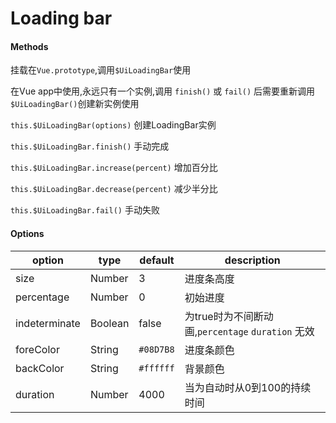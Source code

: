 # Loading bar

<loading-bar-bar></loading-bar-bar>

#### Methods

挂载在`Vue.prototype`,调用`$UiLoadingBar`使用

在Vue app中使用,永远只有一个实例,调用 `finish()` 或 `fail()` 后需要重新调用`$UiLoadingBar()`创建新实例使用

`this.$UiLoadingBar(options)` 创建LoadingBar实例

`this.$UiLoadingBar.finish()` 手动完成

`this.$UiLoadingBar.increase(percent)` 增加百分比

`this.$UiLoadingBar.decrease(percent)` 减少半分比

`this.$UiLoadingBar.fail()` 手动失败


#### Options

|option|type|default|description|
|--|--|--|--|
|size|Number|3|进度条高度|
|percentage|Number|0|初始进度|
|indeterminate|Boolean|false|为true时为不间断动画,`percentage` `duration` 无效|
|foreColor|String|`#08D7B8`|进度条颜色|
|backColor|String|`#ffffff`|背景颜色|
|duration|Number|4000|当为自动时从0到100的持续时间|